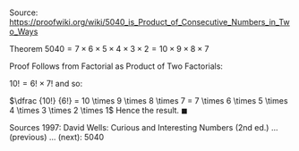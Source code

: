 # 

Source: https://proofwiki.org/wiki/5040_is_Product_of_Consecutive_Numbers_in_Two_Ways

Theorem
$5040 = 7 \times 6 \times 5 \times 4 \times 3 \times 2 = 10 \times 9 \times 8 \times 7$


Proof
Follows from Factorial as Product of Two Factorials:

$10! = 6! \times 7!$
and so:

$\dfrac {10!} {6!} = 10 \times 9 \times 8 \times 7 = 7 \times 6 \times 5 \times 4 \times 3 \times 2 \times 1$
Hence the result.
$\blacksquare$


Sources
1997: David Wells: Curious and Interesting Numbers (2nd ed.) ... (previous) ... (next): $5040$




